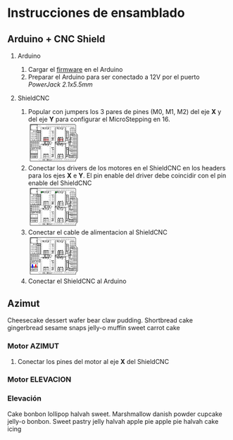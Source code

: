 # Instrucciones de ensamblado

## Arduino + CNC Shield

1. Arduino
   1. Cargar el [firmware](/FIRMWARE.md) en el Arduino
   2. Preparar el Arduino para ser conectado a 12V por el puerto _PowerJack 2.1x5.5mm_
2. ShieldCNC

   1. Popular con jumpers los 3 pares de pines (M0, M1, M2) del eje **X** y del eje **Y** para configurar el MicroStepping en 16.
      <br>
      <img src="/archivos/cnc_shield_jumpers.png" width=25% height=25%>
   2. Conectar los drivers de los motores en el ShieldCNC en los headers para los ejes **X** e **Y**. El pin enable del driver debe coincidir con el pin enable del ShieldCNC
      <br>
      <img src="/archivos/cnc_shield_enable.png" width=25% height=25%>
   3. Conectar el cable de alimentacion al ShieldCNC
      <br>
      <img src="/archivos/cnc_shield_12v.png" width=25% height=25%>
   4. Conectar el ShieldCNC al Arduino

## Azimut

Cheesecake dessert wafer bear claw pudding. Shortbread cake gingerbread sesame snaps jelly-o muffin sweet carrot cake

### Motor AZIMUT

1. Conectar los pines del motor al eje **X** del ShieldCNC

### Motor ELEVACION

### Elevación

Cake bonbon lollipop halvah sweet. Marshmallow danish powder cupcake jelly-o bonbon. Sweet pastry jelly halvah apple pie apple pie halvah cake icing
